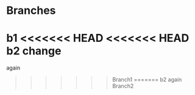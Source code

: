 # Branches
b1
<<<<<<< HEAD
<<<<<<< HEAD
b2
change
=======
again
>>>>>>> Branch1
=======
b2
again
>>>>>>> Branch2
